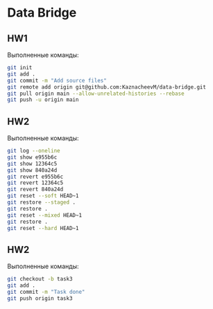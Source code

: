 # Data Bridge

## HW1

Выполненные команды:

```bash
git init
git add .
git commit -m "Add source files"
git remote add origin git@github.com:KaznacheevM/data-bridge.git
git pull origin main --allow-unrelated-histories --rebase
git push -u origin main
```

## HW2

Выполненные команды:

```bash
git log --oneline
git show e955b6c
git show 12364c5
git show 840a24d
git revert e955b6c
git revert 12364c5
git revert 840a24d
git reset --soft HEAD~1
git restore --staged .
git restore .
git reset --mixed HEAD~1
git restore .
git reset --hard HEAD~1
```

## HW2

Выполненные команды:

```bash
git checkout -b task3
git add .
git commit -m "Task done"
git push origin task3
```
